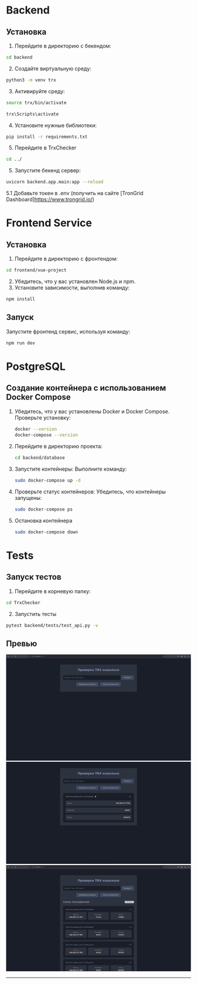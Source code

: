 # Backend
## Установка
1. Перейдите в директорию с бекендом:
```bash
cd backend
```
2. Создайте виртуальную среду:
```bash
python3 -m venv trx
```
3. Активируйте среду:
```bash
source trx/bin/activate
```
```bash
trx\Scripts\activate
```
4. Установите нужные библиотеки:
```bash
pip install -r requirements.txt
```
5. Перейдите в TrxChecker
```bash
cd ../
```
5. Запустите бекенд сервер:
```bash
uvicorn backend.app.main:app --reload
```
5.1 Добавьте токен в .env (получить на сайте [TronGrid Dashboard]https://www.trongrid.io/)


# Frontend Service
## Установка
1. Перейдите в директорию с фронтендом:
```bash
cd frontend/vue-project
```
2. Убедитесь, что у вас установлен Node.js и npm.
3. Установите зависимости, выполнив команду:
```bash
npm install
```
## Запуск
Запустите фронтенд сервис, используя команду:
```bash
npm run dev
```



# PostgreSQL
## Создание контейнера с использованием Docker Compose

1. Убедитесь, что у вас установлены Docker и Docker Compose.
   Проверьте установку:
   ```bash
   docker --version
   docker-compose --version
   ```

2. Перейдите в директорию проекта:
   ```bash
   cd backend/database
   ```

3. Запустите контейнеры:
   Выполните команду:
   ```bash
   sudo docker-compose up -d
   ```

4. Проверьте статус контейнеров:
   Убедитесь, что контейнеры запущены:
   ```bash
   sudo docker-compose ps
   ```

5. Остановка контейнера
    ```bash
    sudo docker-compose down
    ```


# Tests
## Запуск тестов
1. Перейдите в корневую папку:
```bash
cd TrxChecker
```
2. Запустить тесты
```bash
pytest backend/tests/test_api.py -v
```




## Превью
![](README_media/item1.png)
![](README_media/item2.png)
![](README_media/item3.png)

---